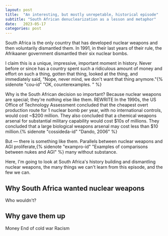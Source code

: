 ```yaml
---
layout: post
title:  "An interesting, but mostly unrepetable, historical episode"
subtitle: "South African denuclearization as a lesson and metaphor"
date:   2023-05-17
categories: post
---
```


South Africa is the only country that has developed nuclear weapons and then voluntarily dismantled them. In 1991, in their last years of their rule, the Afrikaaner government dismantled their six nuclear bombs. 

I claim this is a unique, impressive, important moment in history. Never before or since has a country spent such   a ridiculous amount of money and effort on such a thing, gotten that thing, looked at the thing, and immediately said, "Nope, never mind, we don't want that thing anymore."{% sidenote "cou-id" "OK, counterexamples. " %}

Why is the South African decision so important? Because nuclear weapons are special; they're nothing else like them. REWRITE In the 1990s, the US Office of Technology Assessment concluded that the cheapest overt production route for 1 nuclear bomb per year, with no international controls, would cost ~$200 million. They also concluded that a chemical weapons arsenal for substantial military capability would cost $10s of millions. They concluded that a large biological weapons arsenal may cost less than $10 million.{% sidenote "cossideda-id" "Dando, 2006" %}

But — there is something like them. Parallels between nuclear weapons and AGI proliferate,{% sidenote "exampro-id" "Examples of comparisons between nukes and AGI" %} many without substance. 

Here, I'm going to look at South Africa's history building and dismantling nuclear weapons, the many things we can't learn from this episode, and the few we can. 

## Why South Africa wanted nuclear weapons

Who wouldn't? 

## Why gave them up

Money
End of cold war
Racism






